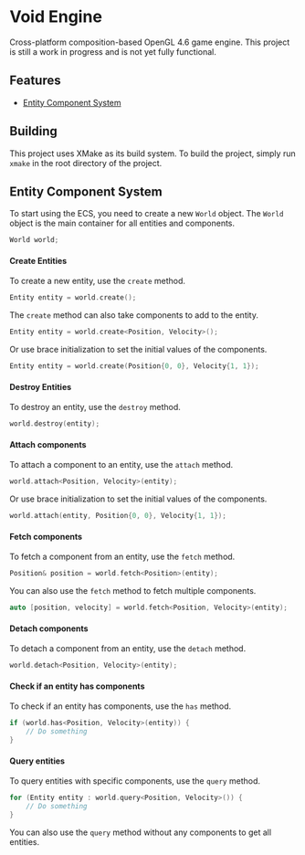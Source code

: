 # Void Engine

Cross-platform composition-based OpenGL 4.6 game engine. This project is still a work in progress and is not yet fully functional.

## Features

- [Entity Component System](#entity-component-system)

## Building

This project uses XMake as its build system. To build the project, simply run `xmake` in the root directory of the project.

## Entity Component System

To start using the ECS, you need to create a new `World` object. The `World` object is the main container for all entities and components.

```c++
World world;
```

#### Create Entities

To create a new entity, use the `create` method.

```c++
Entity entity = world.create();
```

The `create` method can also take components to add to the entity.

```c++
Entity entity = world.create<Position, Velocity>();
```

Or use brace initialization to set the initial values of the components.

```c++
Entity entity = world.create(Position{0, 0}, Velocity{1, 1});
```

#### Destroy Entities

To destroy an entity, use the `destroy` method.

```c++
world.destroy(entity);
```

#### Attach components

To attach a component to an entity, use the `attach` method.

```c++
world.attach<Position, Velocity>(entity);
```

Or use brace initialization to set the initial values of the components.

```c++
world.attach(entity, Position{0, 0}, Velocity{1, 1});
```

#### Fetch components

To fetch a component from an entity, use the `fetch` method.

```c++
Position& position = world.fetch<Position>(entity);
```

You can also use the `fetch` method to fetch multiple components.

```c++
auto [position, velocity] = world.fetch<Position, Velocity>(entity);
```

#### Detach components

To detach a component from an entity, use the `detach` method.

```c++
world.detach<Position, Velocity>(entity);
```

#### Check if an entity has components

To check if an entity has components, use the `has` method.

```c++
if (world.has<Position, Velocity>(entity)) {
    // Do something
}
```

#### Query entities

To query entities with specific components, use the `query` method.

```c++
for (Entity entity : world.query<Position, Velocity>()) {
    // Do something
}
```

You can also use the `query` method without any components to get all entities.

